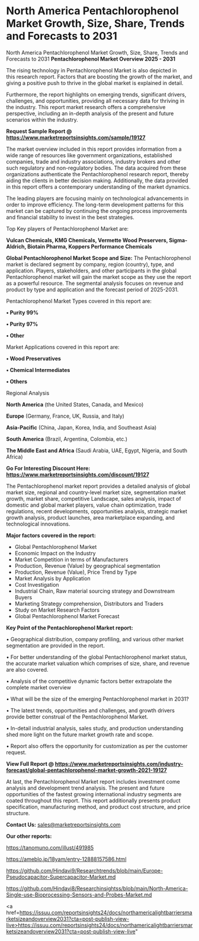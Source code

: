 # North America Pentachlorophenol Market Growth, Size, Share, Trends and Forecasts to 2031
North America Pentachlorophenol Market Growth, Size, Share, Trends and Forecasts to 2031
<Strong> Pentachlorophenol Market Overview 2025 - 2031</strong>

The rising technology in Pentachlorophenol Market is also depicted in this research report. Factors that are boosting the growth of the market, and giving a positive push to thrive in the global market is explained in detail.

Furthermore, the report highlights on emerging trends, significant drivers, challenges, and opportunities, providing all necessary data for thriving in the industry. This report market research offers a comprehensive perspective, including an in-depth analysis of the present and future scenarios within the industry.

<strong>Request Sample Report @ <a href=https://www.marketreportsinsights.com/sample/19127>https://www.marketreportsinsights.com/sample/19127</a></strong>

The market overview included in this report provides information from a wide range of resources like government organizations, established companies, trade and industry associations, industry brokers and other such regulatory and non-regulatory bodies. The data acquired from these organizations authenticate the Pentachlorophenol research report, thereby aiding the clients in better decision making. Additionally, the data provided in this report offers a contemporary understanding of the market dynamics.

The leading players are focusing mainly on technological advancements in order to improve efficiency. The long-term development patterns for this market can be captured by continuing the ongoing process improvements and financial stability to invest in the best strategies.

Top Key players of Pentachlorophenol Market are:

<strong>Vulcan Chemicals, KMG Chemicals, Vermette Wood Preservers, Sigma-Aldrich, Biotain Pharma, Koppers Performance Chemicals</strong>

<strong><b>Global Pentachlorophenol Market Scope and Size:</b></strong>
The Pentachlorophenol market is declared segment by company, region (country), type, and application. Players, stakeholders, and other participants in the global Pentachlorophenol market will gain the market scope as they use the report as a powerful resource. The segmental analysis focuses on revenue and product by type and application and the forecast period of 2025-2031.

Pentachlorophenol Market Types covered in this report are:

<strong>• Purity 99%

• Purity 97%

• Other</strong>

Market Applications covered in this report are:

<strong>• Wood Preservatives

• Chemical Intermediates

• Others</strong> 

Regional Analysis

<strong>North America</strong> (the United States, Canada, and Mexico)

<strong>Europe</strong> (Germany, France, UK, Russia, and Italy)

<strong>Asia-Pacific</strong> (China, Japan, Korea, India, and Southeast Asia)

<strong>South America</strong> (Brazil, Argentina, Colombia, etc.)

<strong>The Middle East and Africa</strong> (Saudi Arabia, UAE, Egypt, Nigeria, and South Africa)

<strong>Go For Interesting Discount Here: <a href=https://www.marketreportsinsights.com/discount/19127>https://www.marketreportsinsights.com/discount/19127</a></strong>

The Pentachlorophenol market report provides a detailed analysis of global market size, regional and country-level market size, segmentation market growth, market share, competitive Landscape, sales analysis, impact of domestic and global market players, value chain optimization, trade regulations, recent developments, opportunities analysis, strategic market growth analysis, product launches, area marketplace expanding, and technological innovations.

<strong><b>Major factors covered in the report:</b></strong>
<ul>
  <li>Global Pentachlorophenol Market </li>
  <li>Economic Impact on the Industry</li>
  <li>Market Competition in terms of Manufacturers</li>
  <li>Production, Revenue (Value) by geographical segmentation</li>
  <li>Production, Revenue (Value), Price Trend by Type</li>
  <li>Market Analysis by Application</li>
  <li>Cost Investigation</li>
  <li>Industrial Chain, Raw material sourcing strategy and Downstream Buyers</li>
  <li>Marketing Strategy comprehension, Distributors and Traders</li>
  <li>Study on Market Research Factors</li>
  <li>Global Pentachlorophenol Market Forecast</li>
</ul>

<strong><b>Key Point of the Pentachlorophenol Market report:</b></strong>

• Geographical distribution, company profiling, and various other market segmentation are provided in the report.

• For better understanding of the global Pentachlorophenol market status, the accurate market valuation which comprises of size, share, and revenue are also covered.

• Analysis of the competitive dynamic factors better extrapolate the complete market overview

• What will be the size of the emerging Pentachlorophenol market in 2031?

• The latest trends, opportunities and challenges, and growth drivers provide better construal of the Pentachlorophenol Market.

• In-detail industrial analysis, sales study, and production understanding shed more light on the future market growth rate and scope.

• Report also offers the opportunity for customization as per the customer request.

<strong><b>View Full Report @ <a href=https://www.marketreportsinsights.com/industry-forecast/global-pentachlorophenol-market-growth-2021-19127>https://www.marketreportsinsights.com/industry-forecast/global-pentachlorophenol-market-growth-2021-19127</a></b></strong>


At last, the Pentachlorophenol Market report includes investment come analysis and development trend analysis. The present and future opportunities of the fastest growing international industry segments are coated throughout this report. This report additionally presents product specification, manufacturing method, and product cost structure, and price structure.

<strong>Contact Us:</strong>
sales@marketreportsinsights.com

<strong>Our other reports:</strong>

<a href=https://tanomuno.com/illust/491985>https://tanomuno.com/illust/491985</a>

<a href=https://ameblo.jp/18yam/entry-12888157586.html>https://ameblo.jp/18yam/entry-12888157586.html</a>

<a href=https://github.com/Hindavi9/Researchtrends/blob/main/Europe-Pseudocapacitor-Supercapacitor-Market.md>https://github.com/Hindavi9/Researchtrends/blob/main/Europe-Pseudocapacitor-Supercapacitor-Market.md</a>

<a href=https://github.com/Hindavi8/Researchinsightss/blob/main/North-America-Single-use-Bioprocessing-Sensors-and-Probes-Market.md>https://github.com/Hindavi8/Researchinsightss/blob/main/North-America-Single-use-Bioprocessing-Sensors-and-Probes-Market.md</a>

<a href=https://issuu.com/reportsinsights24/docs/northamericalightbarriersmarketsizeandoverview2031?cta=post-publish-view-live>https://issuu.com/reportsinsights24/docs/northamericalightbarriersmarketsizeandoverview2031?cta=post-publish-view-live</a>"
